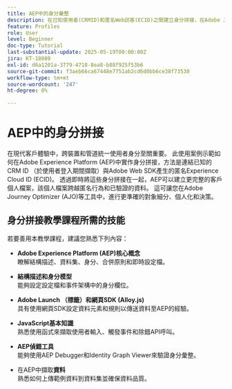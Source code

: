 ```yaml
---
title: AEP中的身分彙整
description: 在已知使用者(CRMID)和匿名Web訪客(ECID)之間建立身分拼接，在Adobe Journey Optimizer (AJO)中啟用統一設定檔以進行即時個人化和優惠方案決策。
feature: Profiles
role: User
level: Beginner
doc-type: Tutorial
last-substantial-update: 2025-05-19T00:00:00Z
jira: KT-18089
exl-id: d6a1201a-3779-4718-8ea8-b88f925f53b6
source-git-commit: f3aeb66ca67448e7751ab2cd6d0bb6ce38f73530
workflow-type: tm+mt
source-wordcount: '247'
ht-degree: 0%

---
```


# AEP中的身分拼接

在現代客戶體驗中，跨裝置和管道統一使用者身分至關重要。 此使用案例示範如何在Adobe Experience Platform (AEP)中實作身分拼接，方法是連結已知的CRM ID （於使用者登入期間擷取）與Adobe Web SDK產生的匿名Experience Cloud ID (ECID)。 透過即時將這些身分拼接在一起，AEP可以建立更完整的客戶個人檔案，該個人檔案跨越匿名行為和已驗證的資料。 這可讓您在Adobe Journey Optimizer (AJO)等工具中，進行更準確的對象細分、個人化和決策。

## 身分拼接教學課程所需的技能

若要善用本教學課程，建議您熟悉下列內容：

- **Adobe Experience Platform (AEP)核心概念**\
  瞭解結構描述、資料集、身分、合併原則和即時設定檔。

- **結構描述和身分模型**\
  能夠設定設定檔和事件架構中的身分欄位。

- **Adobe Launch （標籤）和網頁SDK (Alloy.js)**\
  具有使用網頁SDK設定資料元素和規則以傳送資料至AEP的經驗。

- **JavaScript基本知識**\
  熟悉使用函式來擷取使用者輸入、觸發事件和除錯API呼叫。

- **AEP偵錯工具**\
  能夠使用AEP Debugger和Identity Graph Viewer來驗證身分彙整。

- 在AEP中擷取&#x200B;**資料**\
  熟悉如何上傳範例資料到資料集並確保資料品質。


